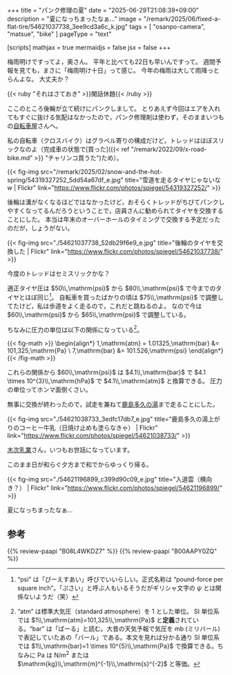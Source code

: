 +++
title = "パンク修理の夏"
date =  "2025-06-29T21:08:39+09:00"
description = "夏になっちまったなぁ..."
image = "/remark/2025/06/fixed-a-flat-tire/54621037738_3ee9cd3a6c_k.jpg"
tags = [ "osanpo-camera", "matsue", "bike" ]
pageType = "text"

[scripts]
  mathjax = true
  mermaidjs = false
  jsx = false
+++

梅雨明けですってよ，奥さん。
平年と比べても22日も早いんですって。
週間予報を見ても，まさに「梅雨明け十日」って感じ。
今年の梅雨は大して雨降っとらんよな。
大丈夫か？

{{< ruby "それはさておき" >}}閑話休題{{< /ruby >}}

ここのところ後輪が立て続けにパンクしまして。
とりあえず今回はエアを入れてもすぐに抜ける気配はなかったので，パンク修理剤は使わず，そのままいつもの[自転車屋]さんへ。

私の自転車（クロスバイク）はグラベル寄りの構成だけど，トレッドはほぼスリックなのよ（完成車の状態で[買った]({{< ref "/remark/2022/09/x-road-bike.md" >}} "チャリンコ買うた")ため）。

{{< fig-img src="/remark/2025/02/snow-and-the-hot-spring/54319327252_5dd54a67df_e.jpg" title="雪道を走るタイヤじゃないなw | Flickr" link="https://www.flickr.com/photos/spiegel/54319327252/" >}}

後輪は溝がなくなるほどではなかったけど，おそらくトレッドがちびてパンクしやすくなってるんだろうということで，店員さんに勧められてタイヤを交換することにした。
本当は年末のオーバーホールのタイミングで交換する予定だったのだが，しょうがない。

{{< fig-img src="./54621037738_52db29f6e9_e.jpg" title="後輪のタイヤを交換した | Flickr" link="https://www.flickr.com/photos/spiegel/54621037738/" >}}

今度のトレッドはセミスリックかな？

適正タイヤ圧は $50\\,\mathrm{psi}$ から $80\\,\mathrm{psi}$ で今までのタイヤとほぼ同じ[^psi1]。
自転車を買ったばかりの頃は $75\\,\mathrm{psi}$ で調整してたけど，私は歩道をよく走るので，これだと跳ねるのよ。
なので今は $60\\,\mathrm{psi}$ から $65\\,\mathrm{psi}$ で調整している。

[^psi1]: “psi” は「ぴーえすあい」呼びでいいらしい。正式名称は “pound-force per square inch”。「ぷさい」と呼ぶ人もいるそうだがギリシャ文字の $\psi$ とは関係ないようだ（笑）

ちなみに圧力の単位は以下の関係になっている[^atm]。

[^atm]: “atm” は標準大気圧（standard atmosphere）を 1 とした単位。 SI 単位系では $1\\,\mathrm{atm}=101,325\\,\mathrm{Pa}$ と**定義**されている。“bar” は「ばーる」と読む。大昔の天気予報で気圧を mb (ミリバール) で表記していたあの「バール」である。本文を見れば分かる通り SI 単位系では $1\\,\mathrm{bar}=1 \times 10^{5}\\,\mathrm{Pa}$ で換算できる。ちなみに $\mathrm{Pa}$ は $\mathrm{N}/\mathrm{m}^2$ または $\mathrm{kg}\\,\mathrm{m}^{-1}\\,\mathrm{s}^{-2}$ と等価。

{{< fig-math >}}
\begin{align*}
  1\,\mathrm{atm} = 1.01325\,\mathrm{bar} &= 101,325\,\mathrm{Pa} \\
  7\,\mathrm{bar} &= 101.526\,\mathrm{psi}
\end{align*}
{{< /fig-math >}}

これらの関係から $60\\,\mathrm{psi}$ は $4.1\\,\mathrm{bar}$ で $4.1 \times 10^{3}\\,\mathrm{hPa}$ で $4.1\\,\mathrm{atm}$ と換算できる。
圧力の単位ってホンマ面倒くさい。

無事に交換が終わったので，試走を兼ねて[鹿島多久の湯]まで走ることにした。

{{< fig-img src="./54621038733_3edfc17db7_e.jpg" title="鹿島多久の湯上がりのコーヒー牛乳（日焼け止めも塗らなきゃ） | Flickr" link="https://www.flickr.com/photos/spiegel/54621038733/" >}}

[木次乳業]さん，いつもお世話になっています。

このまま日が和らぐ夕方まで和でからゆっくり帰る。

{{< fig-img src="./54621196899_c399d90c09_e.jpg" title="入道雲（横向き？） | Flickr" link="https://www.flickr.com/photos/spiegel/54621196899/" >}}

夏になっちまったなぁ...

[自転車屋]: https://giant-store.jp/matsue/ "ジャイアントストア松江 ｜ ジャイアントストア松江の情報を発信しています。"
[鹿島多久の湯]: https://www.takunoyu.jp/ "【公式サイト】「鹿島 多久の湯」サウナ完備の日帰り温泉"
[木次乳業]: https://www.kisuki-milk.co.jp/ "木次乳業"

## 参考

{{% review-paapi "B08L4WKDZ7" %}} <!-- PowerShot ZOOM -->
{{% review-paapi "B00AAPY0ZQ" %}} <!-- パンク修理剤 -->
